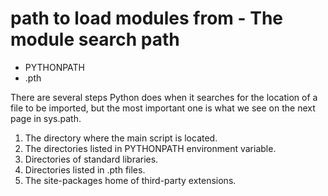 # path to load modules from - The module search path


* PYTHONPATH
* .pth


There are several steps Python does when it searches for the location of a file to be imported, but the most important
one is what we see on the next page in sys.path.


1. The directory where the main script is located.
1. The directories listed in PYTHONPATH environment variable.
1. Directories of standard libraries.
1. Directories listed in .pth files.
1. The site-packages home of third-party extensions.




